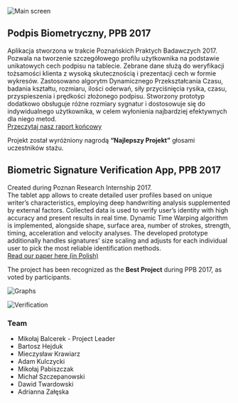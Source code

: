 ![Main screen](https://raw.githubusercontent.com/MikolajBalcerek/PodpisBio/GUI%2BStable/Dokumentacja/Raport%20Ko%C5%84cowy/oknopodpis.PNG)

## Podpis Biometryczny, PPB 2017 ##
Aplikacja stworzona w trakcie Poznańskich Praktych Badawczych 2017.  
Pozwala na tworzenie szczegółowego profilu użytkownika na podstawie unikatowych cech podpisu na tablecie. Zebrane dane służą do weryfikacji tożsamości klienta z wysoką skutecznością i prezentacji cech w formie wykresów. Zastosowano algorytm Dynamicznego Przekształcania Czasu, badania kształtu, rozmiaru, ilości oderwań, siły przyciśnięcia rysika, czasu, przyspieszenia i prędkości złożonego podpisu.  Stworzony prototyp dodatkowo obsługuje różne rozmiary sygnatur i dostosowuje się do indywidualnego użytkownika, w celem wyłonienia najbardziej efektywnych dla niego metod.  
[Przeczytaj nasz raport końcowy](https://github.com/MikolajBalcerek/PodpisBio/blob/GUI%2BStable/Dokumentacja/Raport%20Ko%C5%84cowy/PPB_2017_Podpis_Biometryczny_Raport_Koncowy.pdf)

Projekt został wyróżniony nagrodą **“Najlepszy Projekt”** głosami uczestników stażu.

## Biometric Signature Verification App, PPB 2017 ##
Created during Poznan Research Internship 2017.  
The tablet app allows to create detailed user profiles based on unique writer’s characteristics, employing deep handwriting analysis supplemented by external factors. Collected data is used to verify user’s identity with high accuracy and present results in real time. Dynamic Time Warping algorithm is implemented, alongside shape, surface area, number of strokes, strength, timing, acceleration and velocity analyses. The developed prototype additionally handles signatures’ size scaling and adjusts for each individual user to pick the most reliable identification methods.  
[Read our paper here (in Polish)](https://github.com/MikolajBalcerek/PodpisBio/blob/GUI%2BStable/Dokumentacja/Raport%20Ko%C5%84cowy/PPB_2017_Podpis_Biometryczny_Raport_Koncowy.pdf)

The project has been recognized as the **Best Project** during PPB 2017, as voted by participants.

  
![Graphs](https://raw.githubusercontent.com/MikolajBalcerek/PodpisBio/GUI%2BStable/Dokumentacja/Raport%20Ko%C5%84cowy/oknowykres.png)  

![Verification](https://raw.githubusercontent.com/MikolajBalcerek/PodpisBio/GUI%2BStable/Dokumentacja/Raport%20Ko%C5%84cowy/oknoweryfikacji.PNG)


### Team ###
* Mikołaj Balcerek - Project Leader
* Bartosz Hejduk
* Mieczysław Krawiarz
* Adam Kulczycki
* Mikołaj Pabiszczak
* Michał Szczepanowski
* Dawid Twardowski
* Adrianna Załęska  
